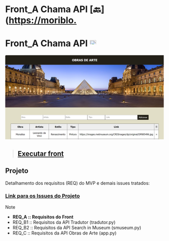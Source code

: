 # Front_A Chama API [🔙]([https://moriblo.](https://github.com/Moriblo)

# Front_A Chama API <a href="https://github.com/Moriblo"><img src="https://github.githubassets.com/images/icons/emoji/unicode/1f519.png" width="20" height="20"></a>


![Front](https://github.com/Moriblo/front/blob/main/Front.png)

> ## __[Executar front](https://moriblo.github.io/front/)__

## Projeto

Detalhamento dos requisitos (REQ) do MVP e demais issues tratados:

### [Link para os Issues do Projeto](https://github.com/users/Moriblo/projects/2/views/5)

> [!NOTE]
> * __REQ_A :: Requisitos do Front__
> * REQ_B1 :: Requisitos da API Tradutor (tradutor.py)
> * REQ_B2 :: Requisitos da API Search in Museum (smuseum.py)
> * REQ_C :: Requisitos da API Obras de Arte (app.py)
